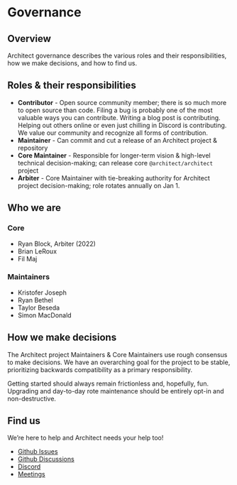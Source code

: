 # Governance

## Overview

Architect governance describes the various roles and their responsibilities, how we make decisions, and how to find us.


## Roles & their responsibilities

- **Contributor** - Open source community member; there is so much more to open source than code. Filing a bug is probably one of the most valuable ways you can contribute. Writing a blog post is contributing. Helping out others online or even just chilling in Discord is contributing. We value our community and recognize all forms of contribution.
- **Maintainer** - Can commit and cut a release of an Architect project & repository
- **Core Maintainer** - Responsible for longer-term vision & high-level technical decision-making; can release core `@architect/architect` project
- **Arbiter** - Core Maintainer with tie-breaking authority for Architect project decision-making; role rotates annually on Jan 1.


## Who we are

### Core

- Ryan Block, Arbiter (2022)
- Brian LeRoux
- Fil Maj


### Maintainers

- Kristofer Joseph
- Ryan Bethel
- Taylor Beseda
- Simon MacDonald


## How we make decisions

The Architect project Maintainers & Core Maintainers use rough consensus to make decisions. We have an overarching goal for the project to be stable, prioritizing backwards compatibility as a primary responsibility.

Getting started should always remain frictionless and, hopefully, fun. Upgrading and day-to-day rote maintenance should be entirely opt-in and non-destructive.


## Find us

We’re here to help and Architect needs your help too!

- [Github Issues](https://github.com/architect/architect/issues)
- [Github Discussions](https://github.com/architect/architect/discussions)
- [Discord](https://discord.gg/y5A2eTsCRX)
- [Meetings](https://calendar.google.com/calendar/u/0?cid=Y19oNXM0dmR1a29scDgxNnA1dTBnNXRsYTRjY0Bncm91cC5jYWxlbmRhci5nb29nbGUuY29t)
